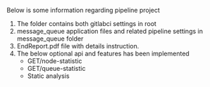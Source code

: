 Below is some information regarding pipeline project

1. The folder contains both gitlabci settings in root
2. message_queue application files and related pipeline settings in message_queue folder
3. EndReport.pdf file with details instruction.
4. The below optional api and features has been implemented
    - GET/node-statistic
    - GET/queue-statistic
    - Static analysis
